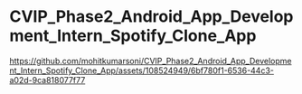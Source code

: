 # CVIP_Phase2_Android_App_Development_Intern_Spotify_Clone_App

https://github.com/mohitkumarsoni/CVIP_Phase2_Android_App_Development_Intern_Spotify_Clone_App/assets/108524949/6bf780f1-6536-44c3-a02d-9ca818077f77
